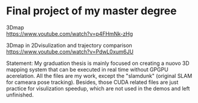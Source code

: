 # Final project of my master degree
3Dmap   
https://www.youtube.com/watch?v=p4FHmNk-zHg    

3Dmap in 2Dvisulization and trajectory comparison    
https://www.youtube.com/watch?v=PdwL0xum6JU    

Statement: My graduation thesis is mainly focused on creating a nuovo 3D mapping system that can be executed in real time without GPGPU acerelation. All the files are my work, except the "slamdunk" (original SLAM for cameara pose tracking). Besides, those CUDA related files are just practice for visulization speedup, which are not used in the demos and left unfinished.
